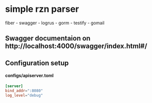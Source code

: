 # simple rzn parser

fiber - swagger - logrus - gorm - testify - gomail

## Swagger documentaion on http://localhost:4000/swagger/index.html#/

## Configuration setup

#### configs/apiserver.toml

```toml
[server]
bind_addr=":8080"
log_level="debug"
```


